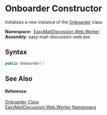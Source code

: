 Onboarder Constructor
=====================
Initializes a new instance of the [Onboarder][1] class

  **Namespace:**  [EasyMailDiscussion.Web.Worker][2]  
  **Assembly:** easy-mail-discussion-web.exe

Syntax
------

```csharp
public Onboarder()
```


See Also
--------

#### Reference
[Onboarder Class][1]  
[EasyMailDiscussion.Web.Worker Namespace][2]  

[1]: README.md
[2]: ../README.md
